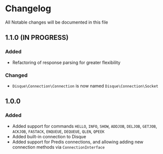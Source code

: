 # Changelog

All Notable changes will be documented in this file

## 1.1.0 (IN PROGRESS)

### Added
- Refactoring of response parsing for greater flexibility

### Changed
- `Disque\Connection\Connection` is now named `Disque\Connection\Socket`

## 1.0.0

### Added
- Added support for commands `HELLO`, `INFO`, `SHOW`, `ADDJOB`, `DELJOB`, 
`GETJOB`, `ACKJOB`, `FASTACK`, `ENQUEUE`, `DEQUEUE`, `QLEN`, `QPEEK`
- Added built-in connection to Disque
- Added support for Predis connections, and allowing adding new connection
methods via `ConnectionInterface`
